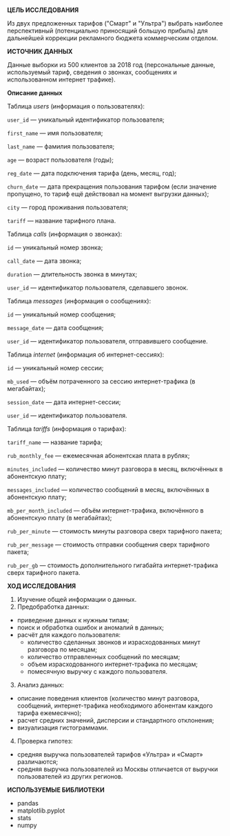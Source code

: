 **ЦЕЛЬ ИССЛЕДОВАНИЯ**

Из двух предложенных тарифов ("Смарт" и "Ультра") выбрать наиболее перспективный (потенциально приносящий большую прибыль) для дальнейшей коррекции рекламного бюджета коммерческим отделом.

**ИСТОЧНИК ДАННЫХ**

Данные выборки из 500 клиентов за 2018 год (персональные данные, используемый тариф, сведения о звонках, сообщениях и использованном интернет трафике).

**Описание данных**

Таблица *users* (информация о пользователях):

`user_id` — уникальный идентификатор пользователя;

`first_name` — имя пользователя;

`last_name` — фамилия пользователя;

`age` — возраст пользователя (годы);

`reg_date` — дата подключения тарифа (день, месяц, год);

`churn_date` — дата прекращения пользования тарифом (если значение пропущено, то тариф ещё действовал на момент выгрузки данных);

`city` — город проживания пользователя;

`tariff` — название тарифного плана.

Таблица *calls* (информация о звонках):

`id` — уникальный номер звонка;

`call_date` — дата звонка;

`duration` — длительность звонка в минутах;

`user_id` — идентификатор пользователя, сделавшего звонок.

Таблица *messages* (информация о сообщениях):

`id` — уникальный номер сообщения;

`message_date` — дата сообщения;

`user_id` — идентификатор пользователя, отправившего сообщение.

Таблица *internet* (информация об интернет-сессиях):

`id` — уникальный номер сессии;

`mb_used` — объём потраченного за сессию интернет-трафика (в мегабайтах);

`session_date` — дата интернет-сессии;

`user_id` — идентификатор пользователя.

Таблица *tariffs* (информация о тарифах):

`tariff_name` — название тарифа;

`rub_monthly_fee` — ежемесячная абонентская плата в рублях;

`minutes_included` — количество минут разговора в месяц, включённых в абонентскую плату;

`messages_included` — количество сообщений в месяц, включённых в абонентскую плату;

`mb_per_month_included` — объём интернет-трафика, включённого в абонентскую плату (в мегабайтах);

`rub_per_minute` — стоимость минуты разговора сверх тарифного пакета;

`rub_per_message` — стоимость отправки сообщения сверх тарифного пакета;

`rub_per_gb` — стоимость дополнительного гигабайта интернет-трафика сверх тарифного пакета.

**ХОД ИССЛЕДОВАНИЯ**

1. Изучение общей информации о данных.
2. Предобработка данных:
- приведение данных к нужным типам;
- поиск и обработка ошибок и аномалий в данных;
- расчёт для каждого пользователя:
    - количество сделанных звонков и израсходованных минут разговора по месяцам;
    - количество отправленных сообщений по месяцам;
    - объем израсходованного интернет-трафика по месяцам;
    - помесячную выручку с каждого пользователя.
3. Анализ данных:
- описание поведения клиентов (количество минут разговора, сообщений, интернет-трафика необходимого абонентам каждого тарифа ежемесячно);
- расчет средних значений, дисперсии и стандартного отклонения;
- визуализация гистограммами.
4. Проверка гипотез:
- средняя выручка пользователей тарифов «Ультра» и «Смарт» различаются;
- средняя выручка пользователей из Москвы отличается от выручки пользователей из других регионов.

**ИСПОЛЬЗУЕМЫЕ БИБЛИОТЕКИ**

- pandas
- matplotlib.pyplot
- stats
- numpy